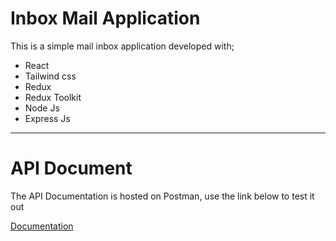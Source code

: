 # Inbox Mail Application

This is a simple mail inbox application developed with;

- React
- Tailwind css
- Redux
- Redux Toolkit
- Node Js
- Express Js

---

# API Document

The API Documentation is hosted on Postman, use the link below to test it out

[Documentation](https://documenter.getpostman.com/view/16142184/UzBju8sd#16142184-818f100e-f248-496c-9254-94e44a32892f)
